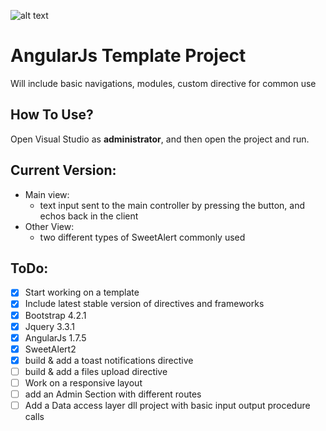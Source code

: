 ![alt text](https://cdn.iconscout.com/icon/free/png-256/angularjs-1175205.png)

# AngularJs Template Project
Will include basic navigations, modules, custom directive for common use


## How To Use?
Open Visual Studio as **administrator**,
and then open the project and run.


## Current Version:
* Main view:
    * text input sent to the main controller by pressing the button, and echos back in the client
* Other View:
    * two different types of SweetAlert commonly used 

## ToDo:
- [x] Start working on a template
- [x] Include latest stable version of directives and frameworks
- [x] Bootstrap 4.2.1
- [x] Jquery 3.3.1
- [x] AngularJs 1.7.5
- [x] SweetAlert2
- [x] build & add a toast notifications directive
- [ ] build & add a files upload directive
- [ ] Work on a responsive layout
- [ ] add an Admin Section with different routes 
- [ ] Add a Data access layer dll project with basic input output procedure calls